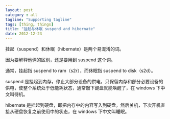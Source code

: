 ```yaml
---
layout: post
category : all
tagline: "Supporting tagline"
tags: [thing, things]
title: "挂起与休眠 suspend and hibernate"
date: 2012-12-23
---
```

挂起（suspend）和休眠（hibernate）是两个易混淆的词。

因为要解释他俩的区别，还是要用到 suspend 这个词。

通常，挂起指 suspend to ram（s2r），而休眠指 suspend to disk（s2d）。

suspend 是挂起到内存，停止大部分设备的供电，只保留内存和部分必要设备的供电，使整个系统处于低能耗状态，通常敲下键盘就能唤醒了，在 windows 下中文叫待机。

hibernate 是挂起到硬盘，即把内存中的内容写入到硬盘，然后关机，下次开机直接从硬盘恢复之前使用中的状态，在 windows 下中文叫睡眠。